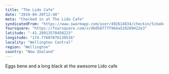 ```yaml
---
title: "The Lido Cafe"
date: "2019-04-20T12:48"
meta: "Checked in at The Lido Cafe"
syndicatedFrom: "https://www.swarmapp.com/user/492614834/checkin/5cba6c59471d6e002c061b55"
foursquare: "https://foursquare.com/v/4b058777f964a520289422e3"
latitude: "-41.28913570450223"
longitude: "174.77607076130516"
locality: "Wellington Central"
region: "Wellington"
country: "New Zealand"
---
```

Eggs bene and a long black at the awesome Lido cafe
